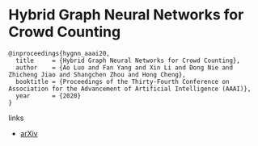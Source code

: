# Hybrid Graph Neural Networks for Crowd Counting

```
@inproceedings{hygnn_aaai20,
  title     = {Hybrid Graph Neural Networks for Crowd Counting},
  author    = {Ao Luo and Fan Yang and Xin Li and Dong Nie and Zhicheng Jiao and Shangchen Zhou and Hong Cheng},
  booktitle = {Proceedings of the Thirty-Fourth Conference on Association for the Advancement of Artificial Intelligence (AAAI)},
  year      = {2020}
}
```

links
- [arXiv](https://arxiv.org/abs/2002.00092)

